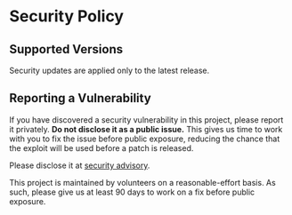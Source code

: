 # Security Policy

## Supported Versions

Security updates are applied only to the latest release.

## Reporting a Vulnerability

If you have discovered a security vulnerability in this project, please report it privately. **Do not disclose it as a public issue.** This gives us time to work with you to fix the issue before public exposure, reducing the chance that the exploit will be used before a patch is released.

Please disclose it at [security advisory](https://github.com/bigtechedits/bot/security/advisories/new).

This project is maintained by volunteers on a reasonable-effort basis. As such, please give us at least 90 days to work on a fix before public exposure.
